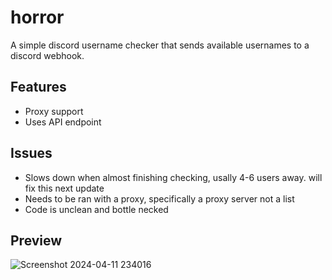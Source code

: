 # horror
A simple discord username checker that sends available usernames to a discord webhook.
## Features
- Proxy support
- Uses API endpoint
## Issues
- Slows down when almost finishing checking, usally 4-6 users away. will fix this next update
- Needs to be ran with a proxy, specifically a proxy server not a list
- Code is unclean and bottle necked
## Preview
![Screenshot 2024-04-11 234016](https://github.com/srryx/horror/assets/131513807/36f6f160-e1ea-42a4-adb2-0bb92c76ed80)
